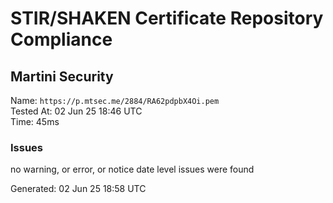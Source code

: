 # STIR/SHAKEN Certificate Repository Compliance

## Martini Security

Name: `https://p.mtsec.me/2884/RA62pdpbX4Oi.pem`\
Tested At: 02 Jun 25 18:46 UTC\
Time: 45ms

### Issues

no warning, or error, or notice date level issues were found

Generated: 02 Jun 25 18:58 UTC